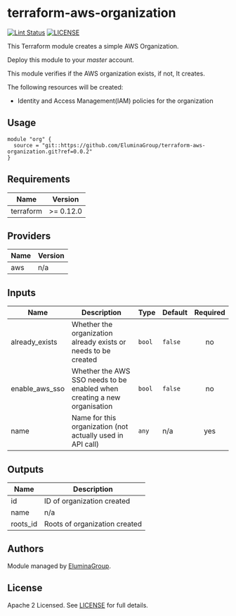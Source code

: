# terraform-aws-organization

[![Lint Status](https://github.com/EluminaGroup/terraform-aws-organization/workflows/Lint/badge.svg)](https://github.com/EluminaGroup/terraform-aws-organization/actions)
[![LICENSE](https://img.shields.io/github/license/EluminaGroup/terraform-aws-organization)](https://github.com/EluminaGroup/terraform-aws-organization/blob/master/LICENSE)

This Terraform module creates a simple AWS Organization.

Deploy this module to your _master_ account.

This module verifies if the AWS organization exists, if not, It creates.

The following resources will be created:
- Identity and Access Management(IAM) policies for the organization

## Usage

```hcl
module "org" {
  source = "git::https://github.com/EluminaGroup/terraform-aws-organization.git?ref=0.0.2"
}
```

<!--- BEGIN_TF_DOCS --->

## Requirements

| Name | Version |
|------|---------|
| terraform | >= 0.12.0 |

## Providers

| Name | Version |
|------|---------|
| aws | n/a |

## Inputs

| Name | Description | Type | Default | Required |
|------|-------------|------|---------|:--------:|
| already\_exists | Whether the organization already exists or needs to be created | `bool` | `false` | no |
| enable\_aws\_sso | Whether the AWS SSO needs to be enabled when creating a new organisation | `bool` | `false` | no |
| name | Name for this organization (not actually used in API call) | `any` | n/a | yes |

## Outputs

| Name | Description |
|------|-------------|
| id | ID of organization created |
| name | n/a |
| roots\_id | Roots of organization created |

<!--- END_TF_DOCS --->

## Authors

Module managed by [EluminaGroup](https://github.com/EluminaGroup).

## License

Apache 2 Licensed. See [LICENSE](https://github.com/EluminaGroup/terraform-aws-organization/blob/master/LICENSE) for full details.
